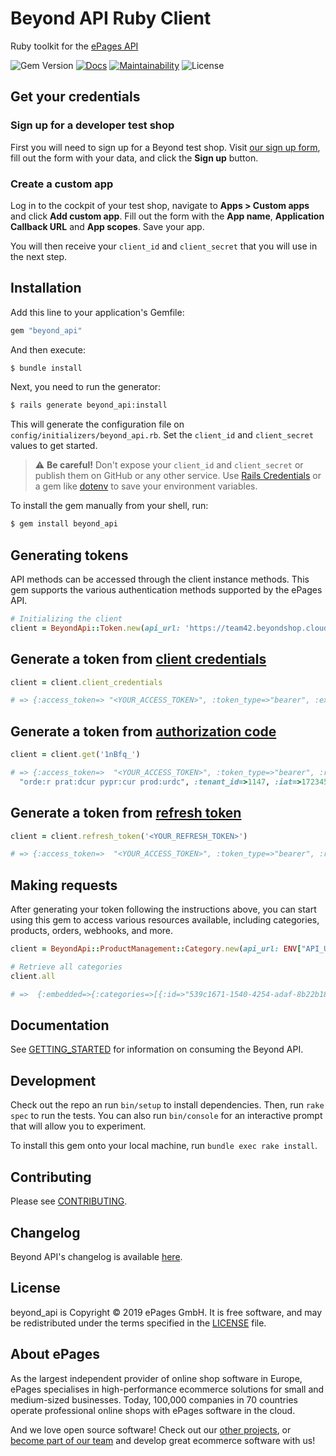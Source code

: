 # Beyond API Ruby Client

Ruby toolkit for the [ePages API](https://developer.epages.com/beyond-docs/#introduction)

![Gem Version](https://img.shields.io/gem/v/beyond_api?label=gem%20version)
[![Docs](https://img.shields.io/badge/docs-rubydoc-blue)](https://rubydoc.info/github/ePages-de/beyond_api-ruby_client)
[![Maintainability](https://api.codeclimate.com/v1/badges/1d173fa0b393e8eaf2a2/maintainability)](https://codeclimate.com/github/ePages-de/beyond_api-ruby_client/maintainability)
![License](https://img.shields.io/github/license/ePages-de/beyond_api-ruby_client)

## Get your credentials

### Sign up for a developer test shop

First you will need to sign up for a Beyond test shop.
Visit [our sign up form](https://signup.beyondshop.cloud), fill out the form with your data, and click the **Sign up** button.

### Create a custom app

Log in to the cockpit of your test shop, navigate to **Apps > Custom apps** and click **Add custom app**.
Fill out the form with the **App name**, **Application Callback URL** and **App scopes**.
Save your app.

You will then receive your `client_id` and `client_secret` that you will use in the next step.

## Installation

Add this line to your application's Gemfile:

```ruby
gem "beyond_api"
```

And then execute:

```bash
$ bundle install
```

Next, you need to run the generator:

```bash
$ rails generate beyond_api:install
```

This will generate the configuration file on `config/initializers/beyond_api.rb`. Set the `client_id` and `client_secret` values to get started.

> ⚠️ **Be careful!** Don't expose your `client_id` and `client_secret` or publish them on GitHub or any other service. Use [Rails Credentials](https://guides.rubyonrails.org/security.html#custom-credentials) or a gem like [dotenv](https://github.com/bkeepers/dotenv) to save your environment variables.

To install the gem manually from your shell, run:

```bash
$ gem install beyond_api
```

## Generating tokens

API methods can be accessed through the client instance methods. This gem supports the various authentication methods supported by the ePages API.

```ruby
# Initializing the client
client = BeyondApi::Token.new(api_url: 'https://team42.beyondshop.cloud/api', client_id: '<YOUR_CLIENT_ID>', client_secret: '<YOUR_CLIENT_SECRET>')
```
## Generate a token from [client credentials](https://developer.epages.com/beyond-docs/#create_a_jsonwebtoken_from_client_credentials)

```ruby
client = client.client_credentials

# => {:access_token=> "<YOUR_ACCESS_TOKEN>", :token_type=>"bearer", :expires_in=>3599, :scope=> "orde:r prat:dcur pypr:cur prod:urdc", :tenant_id=>1147, :iat=>1723477546,  :jti=>"mqXCnX/q/vStoJO69q68x1gw61c="}
```

## Generate a token from [authorization code](https://developer.epages.com/beyond-docs/#create_a_jsonwebtoken_from_authorization_code)

```ruby
client = client.get('1nBfq_')

# => {:access_token=>  "<YOUR_ACCESS_TOKEN>", :token_type=>"bearer", :refresh_token=> "<YOUR_REFRESH_TOKEN>", :expires_in=>3599, :scope=>
  "orde:r prat:dcur pypr:cur prod:urdc", :tenant_id=>1147, :iat=>1723453179, :jti=>"C0N0VYQUgzchp2GGo8WaINhpM8s="}
```

## Generate a token from [refresh token](https://developer.epages.com/beyond-docs/#create_a_jsonwebtoken_from_refresh_token)

```ruby
client = client.refresh_token('<YOUR_REFRESH_TOKEN>')

# => {:access_token=>  "<YOUR_ACCESS_TOKEN>", :token_type=>"bearer", :refresh_token=> "<YOUR_REFRESH_TOKEN>", :expires_in=>3599, :scope=> "orde:r prat:dcur pypr:cur prod:urdc lcnt:u pymt:ur loca:urcd sctg:m shat:cdru rfpr:ur prad:rcd", :tenant_id=>1147, :iat=>1723453179, :jti=>"C0N0VYQUgzchp2GGo8WaINhpM8s="}
```

## Making requests

After generating your token following the instructions above, you can start using this gem to access various resources available, including categories, products, orders, webhooks, and more.

```ruby
client = BeyondApi::ProductManagement::Category.new(api_url: ENV["API_URL"], access_token: '<YOUR_ACCESS_TOKEN>')

# Retrieve all categories
client.all

# =>  {:embedded=>{:categories=>[{:id=>"539c1671-1540-4254-adaf-8b22b188d6d2", :name=>"New Category", :type=>"SMART", :default_sort=>"HIGHEST_PRICE_FIRST", :filters=>[], :links=>  {:self=>{:href=>"https://team42.beyondshop.cloud/api/categories/539c1671-1540-4254-adaf-8b22b188d6d2"}, :category=>{:href=>"https://team42.beyondshop.cloud/api/categories/539c1671-1540-4254-adaf-8b22b188d6d2"}}}]}, :links=>{:self=>{:href=>"https://team42.beyondshop.cloud/api/categories?page=0&size=20"}}, :page=>{:size=>20, :total_elements=>9, :total_pages=>1, :number=>0}}
```

## Documentation

See [GETTING_STARTED](https://github.com/ePages-de/beyond_api-ruby_client/blob/master/GETTING_STARTED.md) for information on consuming the Beyond API.

## Development

Check out the repo an run `bin/setup` to install dependencies. Then, run `rake spec` to run the tests. You can also run `bin/console` for an interactive prompt that will allow you to experiment.

To install this gem onto your local machine, run `bundle exec rake install`.

## Contributing

Please see [CONTRIBUTING](https://github.com/ePages-de/beyond_api-ruby_client/blob/master/CONTRIBUTING.md).

## Changelog

Beyond API's changelog is available [here](https://github.com/ePages-de/beyond_api-ruby_client/blob/master/CHANGELOG.md).

## License

beyond_api is Copyright © 2019 ePages GmbH. It is free software, and may be redistributed under the terms specified in the [LICENSE](https://github.com/ePages-de/beyond_api-ruby_client/blob/master/LICENSE) file.

## About ePages

As the largest independent provider of online shop software in Europe, ePages specialises in high-performance ecommerce solutions for small and medium-sized businesses.
Today, 100,000 companies in 70 countries operate professional online shops with ePages software in the cloud.

And we love open source software!
Check out our [other projects](https://github.com/ePages-de), or [become part of our team](https://developer.epages.com/devjobs/) and develop great ecommerce software with us!
